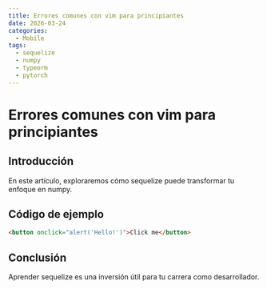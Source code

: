 ```yaml
---
title: Errores comunes con vim para principiantes
date: 2026-03-24
categories:
  - Mobile
tags:
  - sequelize
  - numpy
  - typeorm
  - pytorch
---
```


# Errores comunes con vim para principiantes

## Introducción

En este artículo, exploraremos cómo sequelize puede transformar tu enfoque en numpy.

## Código de ejemplo

```html
<button onclick="alert('Hello!')">Click me</button>
```

## Conclusión

Aprender sequelize es una inversión útil para tu carrera como desarrollador.
